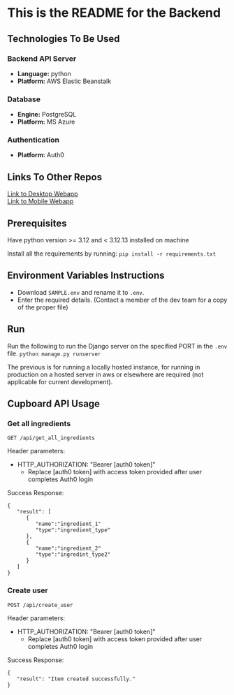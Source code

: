 # This is the README for the Backend

## Technologies To Be Used
### Backend API Server
- **Language:** python
- **Platform:** AWS Elastic Beanstalk
### Database
- **Engine:** PostgreSQL
- **Platform:** MS Azure
### Authentication
- **Platform:** Auth0

## Links To Other Repos
[Link to Desktop Webapp](https://github.com/COMP4350-Team2/Desktop-WebApp) <br/>
[Link to Mobile Webapp](https://github.com/COMP4350-Team2/Mobile-WebApp)

## Prerequisites
Have python version >= 3.12 and < 3.12.13 installed on machine

Install all the requirements by running:
`pip install -r requirements.txt`

## Environment Variables Instructions
- Download `SAMPLE.env` and rename it to `.env`. 
- Enter the required details. (Contact a member of the dev team for a copy of the proper file)

## Run
Run the following to run the Django server on the specified PORT in the `.env` file.
`python manage.py runserver`

The previous is for running a locally hosted instance, for running in production on a hosted server in aws or elsewhere are required (not applicable for current development).

## Cupboard API Usage

### Get all ingredients
```http
GET /api/get_all_ingredients
```
Header parameters:
- HTTP_AUTHORIZATION: "Bearer [auth0 token]"
  - Replace [auth0 token] with access token provided after user completes Auth0 login

Success Response:
```
{
   "result": [
      {
         "name":"ingredient_1"
         "type":"ingredient_type"
      },
      {
         "name":"ingredient_2"
         "type":"ingredint_type2"
      }
   ]
}
```

### Create user
```http
POST /api/create_user
```
Header parameters:
- HTTP_AUTHORIZATION: "Bearer [auth0 token]"
  - Replace [auth0 token] with access token provided after user completes Auth0 login

Success Response:
```
{
   "result": "Item created successfully."
}
```
